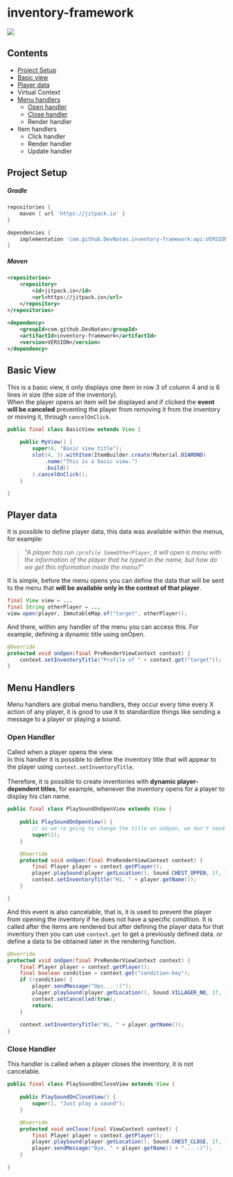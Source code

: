 # inventory-framework
[![](https://jitpack.io/v/DevNatan/inventory-framework.svg)](https://jitpack.io/#DevNatan/inventory-framework/43074d61ba)

## Contents
* [Project Setup](#project-setup)
* [Basic view](#basic-view)
* [Player data](#player-data)
* Virtual Context
* [Menu handlers](#menu-handlers)
  * [Open handler](#open-handler)
  * [Close handler](#close-handler)
  * Render handler
* Item handlers
  * Click handler
  * Render handler
  * Update handler

## Project Setup
##### Gradle
```groovy
repositories {
    maven { url 'https://jitpack.io' }
}

dependencies {
    implementation 'com.github.DevNatan.inventory-framework:api:VERSION'
}
```

##### Maven
```xml
<repositories>
    <repository>
        <id>jitpack.io</id>
        <url>https://jitpack.io</url>
    </repository>
</repositories>
    
<dependency>
    <groupId>com.github.DevNatan</groupId>
    <artifactId>inventory-framework</artifactId>
    <version>VERSION</version>
</dependency>
```

## Basic View
This is a basic view, it only displays one item in row 3 of column 4 and is 6 lines in size (the size of the inventory).\
When the player opens an item will be displayed and if clicked the **event will be canceled**
preventing the player from removing it from the inventory or moving it, through `cancelOnClick`.
```java
public final class BasicView extends View {
        
    public MyView() {
        super(6, "Basic view title");
        slot(4, 3).withItem(ItemBuilder.create(Material.DIAMOND)
            .name("This is a basic view.")
            .build()
        ).cancelOnClick();
    }

}
```

## Player data
It is possible to define player data, this data was available within the menus, for example:
> *"A player has run `/profile SomeOtherPlayer`, it will open a menu with the information of the player that
> he typed in the name, but how do we get this information inside the menu?"*

It is simple, before the menu opens you can define the data that will be sent to the menu that **will be available only in the context of that player**.
```java
final View view = ...
final String otherPlayer = ...
view.open(player, ImmutableMap.of("target", otherPlayer));
```
And there, within any handler of the menu you can access this. For example, defining a dynamic title using onOpen.
```java
@Override
protected void onOpen(final PreRenderViewContext context) {
    context.setInventoryTitle("Profile of " + context.get("target"));
}
```

## Menu Handlers
Menu handlers are global menu handlers, they occur every time every X action of any player, it is good to use it to standardize things like sending a message to a player or playing a sound.

### Open Handler
Called when a player opens the view.\
In this handler it is possible to define the inventory title that will appear to the player using `context.setInventoryTitle`.\
<br>
Therefore, it is possible to create inventories with **dynamic player-dependent titles**, for example, whenever the inventory opens for a player to display his clan name.
```java
public final class PlaySoundOnOpenView extends View {
        
    public PlaySoundOnOpenView() {
        // as we're going to change the title on onOpen, we don't need to pass a title here.
        super(1);
    }

    @Override
    protected void onOpen(final PreRenderViewContext context) {
        final Player player = context.getPlayer();
        player.playSound(player.getLocation(), Sound.CHEST_OPPEN, 1f, 1f);
        context.setInventoryTitle("Hi, " + player.getName());
    }

}
```

And this event is also cancelable, that is, it is used to prevent the player from opening the inventory if he does 
not have a specific condition. It is called after the items are rendered but after defining the player data for that 
inventory then you can use `context.get` to get a previously defined data. or define a data to be obtained later in the rendering function.
```java
@Override
protected void onOpen(final PreRenderViewContext context) {
    final Player player = context.getPlayer();
    final boolean condition = context.get("condition-key");
    if (!condition) {
        player.sendMessage("Ops... :(");
        player.playSound(player.getLocation(), Sound.VILLAGER_NO, 1f, 1f);
        context.setCancelled(true);
        return;
    }
    
    context.setInventoryTitle("Hi, " + player.getName());
}
```

### Close Handler
This handler is called when a player closes the inventory, it is not cancelable.
```java
public final class PlaySoundOnCloseView extends View {
        
    public PlaySoundOnCloseView() {
        super(1, "Just play a sound");
    }

    @Override
    protected void onClose(final ViewContext context) {
        final Player player = context.getPlayer();
        player.playSound(player.getLocation(), Sound.CHEST_CLOSE, 1f, 1f);
        player.sendMessage("Bye, " + player.getName() + "... :(");
    }

}
```
